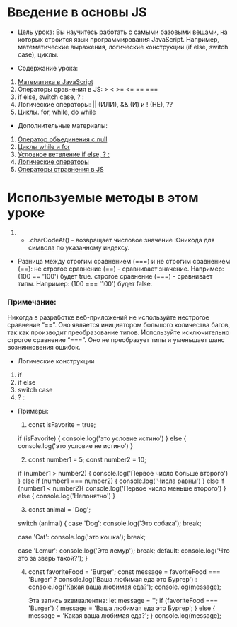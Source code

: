 # Введение в основы JS

- Цель урока:
  Вы научитесь работать с самыми базовыми вещами, на которых строится язык
  программирования JavaScript. Например, математические выражения, логические
  конструкции (if else, switch case), циклы.

- Содержание урока:

1. [Математика в JavaScript](https://learn.javascript.ru/operators)
2. Операторы сравнения в JS: > < >= <= == ===
3. if else, switch case, ? :
4. Логические операторы: || (ИЛИ), && (И) и ! (НЕ), ??
5. Циклы. for, while, do while

- Дополнительные материалы:

1. [Оператор объединения с null](https://learn.javascript.ru/nullish-coalescing-operator)
2. [Циклы while и for](https://learn.javascript.ru/while-for)
3. [Условное ветвление if else, ? :](https://learn.javascript.ru/ifelse)
4. [Логические операторы](https://learn.javascript.ru/logical-operators)
5. [Операторы стравнения в JS](https://learn.javascript.ru/comparison)

# Используемые методы в этом уроке

1. - .charCodeAt() - возвращает числовое значение Юникода для символа по указанному индексу.

- Разница между строгим сравнением (===) и не строгим сравнением (==):
  не строгое сравнение (==) - сравнивает значение. Например: (100 == '100') будет true.
  строгое сравнение (===) - сравнивает типы. Например: (100 === '100') будет false.

### Примечание:

Никогда в разработке веб-приложений не используйте нестрогое сравнение “==”.
Оно является инициатором большого количества багов, так как производит преобразование типов.
Используйте исключительно строгое сравнение “===”. Оно не преобразует типы и уменьшает шанс возникновения ошибок.

- Логические конструкции

1. if
2. if else
3. switch case
4. ? :

- Примеры:

  1. const isFavorite = true;

  if (isFavorite) {
  console.log('это условие истино')
  } else {
  console.log('это условие не истино')
  }

  2. const number1 = 5;
     const number2 = 10;

  if (number1 > number2) {
  console.log('Первое число больше второго')
  } else if (number1 === number2) {
  console.log('Числа равны')
  } else if (number1 < number2){
  console.log('Первое число меньше второго')
  } else {
  console.log('Непонятно')
  }

  3. const animal = 'Dog';

  switch (animal) {
  case 'Dog':
  console.log('Это собака');
  break;

  case 'Cat':
  console.log('это кошка');
  break;

  case 'Lemur':
  console.log('Это лемур');
  break;
  default:
  console.log('Что это за зверь такой?');
  }

  4. const favoriteFood = 'Burger';
     const message =
     favoriteFood === 'Burger'
     ? console.log('Ваша любимая еда это Бургер')
     : console.log('Какая ваша любимая еда?');
     console.log(message);

     Эта запись эквивалентна:
     let message = '';
     if (favoriteFood === 'Burger') {
     message = 'Ваша любимая еда это Бургер';
     } else {
     message = 'Какая ваша любимая еда?';
     }
     console.log(message);
